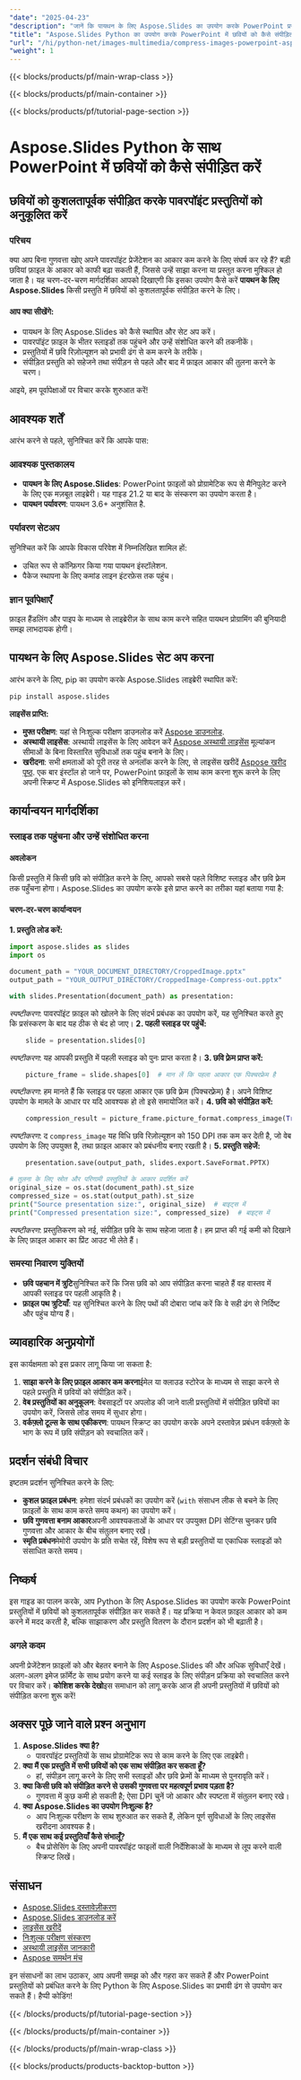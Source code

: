 ```yaml
---
"date": "2025-04-23"
"description": "जानें कि पायथन के लिए Aspose.Slides का उपयोग करके PowerPoint प्रस्तुतियों में छवियों को कुशलतापूर्वक कैसे संपीड़ित किया जाए। फ़ाइल आकार कम करें और प्रदर्शन बढ़ाएँ।"
"title": "Aspose.Slides Python का उपयोग करके PowerPoint में छवियों को कैसे संपीड़ित करें - एक चरण-दर-चरण मार्गदर्शिका"
"url": "/hi/python-net/images-multimedia/compress-images-powerpoint-aspose-slides-python/"
"weight": 1
---
```


{{< blocks/products/pf/main-wrap-class >}}

{{< blocks/products/pf/main-container >}}

{{< blocks/products/pf/tutorial-page-section >}}
# Aspose.Slides Python के साथ PowerPoint में छवियों को कैसे संपीड़ित करें
## छवियों को कुशलतापूर्वक संपीड़ित करके पावरपॉइंट प्रस्तुतियों को अनुकूलित करें
### परिचय
क्या आप बिना गुणवत्ता खोए अपने पावरपॉइंट प्रेजेंटेशन का आकार कम करने के लिए संघर्ष कर रहे हैं? बड़ी छवियां फ़ाइल के आकार को काफी बढ़ा सकती हैं, जिससे उन्हें साझा करना या प्रस्तुत करना मुश्किल हो जाता है। यह चरण-दर-चरण मार्गदर्शिका आपको दिखाएगी कि इसका उपयोग कैसे करें **पायथन के लिए Aspose.Slides** किसी प्रस्तुति में छवियों को कुशलतापूर्वक संपीड़ित करने के लिए।
#### आप क्या सीखेंगे:
- पायथन के लिए Aspose.Slides को कैसे स्थापित और सेट अप करें।
- पावरपॉइंट फ़ाइल के भीतर स्लाइडों तक पहुंचने और उन्हें संशोधित करने की तकनीकें।
- प्रस्तुतियों में छवि रिज़ोल्यूशन को प्रभावी ढंग से कम करने के तरीके।
- संपीड़ित प्रस्तुति को सहेजने तथा संपीड़न से पहले और बाद में फ़ाइल आकार की तुलना करने के चरण।

आइये, हम पूर्वापेक्षाओं पर विचार करके शुरुआत करें!
## आवश्यक शर्तें
आरंभ करने से पहले, सुनिश्चित करें कि आपके पास:
### आवश्यक पुस्तकालय
- **पायथन के लिए Aspose.Slides**: PowerPoint फ़ाइलों को प्रोग्रामेटिक रूप से मैनिपुलेट करने के लिए एक मज़बूत लाइब्रेरी। यह गाइड 21.2 या बाद के संस्करण का उपयोग करता है।
- **पायथन पर्यावरण**: पायथन 3.6+ अनुशंसित है.
### पर्यावरण सेटअप
सुनिश्चित करें कि आपके विकास परिवेश में निम्नलिखित शामिल हों:
- उचित रूप से कॉन्फ़िगर किया गया पायथन इंस्टॉलेशन.
- पैकेज स्थापना के लिए कमांड लाइन इंटरफ़ेस तक पहुंच।
### ज्ञान पूर्वापेक्षाएँ
फ़ाइल हैंडलिंग और पाइप के माध्यम से लाइब्रेरीज़ के साथ काम करने सहित पायथन प्रोग्रामिंग की बुनियादी समझ लाभदायक होगी।
## पायथन के लिए Aspose.Slides सेट अप करना
आरंभ करने के लिए, pip का उपयोग करके Aspose.Slides लाइब्रेरी स्थापित करें:
```bash
pip install aspose.slides
```
**लाइसेंस प्राप्ति:**
- **मुफ्त परीक्षण**: यहां से निःशुल्क परीक्षण डाउनलोड करें [Aspose डाउनलोड](https://releases.aspose.com/slides/python-net/).
- **अस्थायी लाइसेंस**: अस्थायी लाइसेंस के लिए आवेदन करें [Aspose अस्थायी लाइसेंस](https://purchase.aspose.com/temporary-license/) मूल्यांकन सीमाओं के बिना विस्तारित सुविधाओं तक पहुंच बनाने के लिए।
- **खरीदना**: सभी क्षमताओं को पूरी तरह से अनलॉक करने के लिए, से लाइसेंस खरीदें [Aspose खरीद पृष्ठ](https://purchase.aspose.com/buy).
एक बार इंस्टॉल हो जाने पर, PowerPoint फ़ाइलों के साथ काम करना शुरू करने के लिए अपनी स्क्रिप्ट में Aspose.Slides को इनिशियलाइज़ करें।
## कार्यान्वयन मार्गदर्शिका
### स्लाइड तक पहुंचना और उन्हें संशोधित करना
#### अवलोकन
किसी प्रस्तुति में किसी छवि को संपीड़ित करने के लिए, आपको सबसे पहले विशिष्ट स्लाइड और छवि फ़्रेम तक पहुँचना होगा। Aspose.Slides का उपयोग करके इसे प्राप्त करने का तरीका यहां बताया गया है:
#### चरण-दर-चरण कार्यान्वयन
**1. प्रस्तुति लोड करें:**
```python
import aspose.slides as slides
import os

document_path = "YOUR_DOCUMENT_DIRECTORY/CroppedImage.pptx"
output_path = "YOUR_OUTPUT_DIRECTORY/CroppedImage-Compress-out.pptx"

with slides.Presentation(document_path) as presentation:
```
*स्पष्टीकरण*: पावरपॉइंट फ़ाइल को खोलने के लिए संदर्भ प्रबंधक का उपयोग करें, यह सुनिश्चित करते हुए कि प्रसंस्करण के बाद यह ठीक से बंद हो जाए।
**2. पहली स्लाइड पर पहुंचें:**
```python
    slide = presentation.slides[0]
```
*स्पष्टीकरण*: यह आपकी प्रस्तुति में पहली स्लाइड को पुनः प्राप्त करता है।
**3. छवि फ़्रेम प्राप्त करें:**
```python
    picture_frame = slide.shapes[0]  # मान लें कि पहला आकार एक पिक्चरफ्रेम है
```
*स्पष्टीकरण*: हम मानते हैं कि स्लाइड पर पहला आकार एक छवि फ़्रेम (पिक्चरफ़्रेम) है। अपने विशिष्ट उपयोग के मामले के आधार पर यदि आवश्यक हो तो इसे समायोजित करें।
**4. छवि को संपीड़ित करें:**
```python
    compression_result = picture_frame.picture_format.compress_image(True, 150)
```
*स्पष्टीकरण*: द `compress_image` यह विधि छवि रिज़ोल्यूशन को 150 DPI तक कम कर देती है, जो वेब उपयोग के लिए उपयुक्त है, तथा फ़ाइल आकार को प्रबंधनीय बनाए रखती है।
**5. प्रस्तुति सहेजें:**
```python
    presentation.save(output_path, slides.export.SaveFormat.PPTX)

# तुलना के लिए स्रोत और परिणामी प्रस्तुतियों के आकार प्रदर्शित करें
original_size = os.stat(document_path).st_size
compressed_size = os.stat(output_path).st_size
print("Source presentation size:", original_size)  # बाइट्स में
print("Compressed presentation size:", compressed_size)  # बाइट्स में
```
*स्पष्टीकरण*: प्रस्तुतिकरण को नई, संपीड़ित छवि के साथ सहेजा जाता है। हम प्राप्त की गई कमी को दिखाने के लिए फ़ाइल आकार का प्रिंट आउट भी लेते हैं।
### समस्या निवारण युक्तियों
- **छवि पहचान में त्रुटि**सुनिश्चित करें कि जिस छवि को आप संपीड़ित करना चाहते हैं वह वास्तव में आपकी स्लाइड पर पहली आकृति है।
- **फ़ाइल पथ त्रुटियाँ**: यह सुनिश्चित करने के लिए पथों की दोबारा जांच करें कि वे सही ढंग से निर्दिष्ट और पहुंच योग्य हैं।
## व्यावहारिक अनुप्रयोगों
इस कार्यक्षमता को इस प्रकार लागू किया जा सकता है:
1. **साझा करने के लिए फ़ाइल आकार कम करना**ईमेल या क्लाउड स्टोरेज के माध्यम से साझा करने से पहले प्रस्तुति में छवियों को संपीड़ित करें।
2. **वेब प्रस्तुतियों का अनुकूलन**: वेबसाइटों पर अपलोड की जाने वाली प्रस्तुतियों में संपीड़ित छवियों का उपयोग करें, जिससे लोड समय में सुधार होगा।
3. **वर्कफ़्लो टूल्स के साथ एकीकरण**: पायथन स्क्रिप्ट का उपयोग करके अपने दस्तावेज़ प्रबंधन वर्कफ़्लो के भाग के रूप में छवि संपीड़न को स्वचालित करें।
## प्रदर्शन संबंधी विचार
इष्टतम प्रदर्शन सुनिश्चित करने के लिए:
- **कुशल फ़ाइल प्रबंधन**: हमेशा संदर्भ प्रबंधकों का उपयोग करें (`with` संसाधन लीक से बचने के लिए फ़ाइलों के साथ काम करते समय कथन) का उपयोग करें।
- **छवि गुणवत्ता बनाम आकार**अपनी आवश्यकताओं के आधार पर उपयुक्त DPI सेटिंग्स चुनकर छवि गुणवत्ता और आकार के बीच संतुलन बनाए रखें।
- **स्मृति प्रबंधन**मेमोरी उपयोग के प्रति सचेत रहें, विशेष रूप से बड़ी प्रस्तुतियों या एकाधिक स्लाइडों को संसाधित करते समय।
## निष्कर्ष
इस गाइड का पालन करके, आप Python के लिए Aspose.Slides का उपयोग करके PowerPoint प्रस्तुतियों में छवियों को कुशलतापूर्वक संपीड़ित कर सकते हैं। यह प्रक्रिया न केवल फ़ाइल आकार को कम करने में मदद करती है, बल्कि साझाकरण और प्रस्तुति वितरण के दौरान प्रदर्शन को भी बढ़ाती है।
### अगले कदम
अपनी प्रेजेंटेशन फ़ाइलों को और बेहतर बनाने के लिए Aspose.Slides की और अधिक सुविधाएँ देखें। अलग-अलग इमेज फ़ॉर्मेट के साथ प्रयोग करने या कई स्लाइड के लिए संपीड़न प्रक्रिया को स्वचालित करने पर विचार करें।
**कोशिश करके देखो**इस समाधान को लागू करके आज ही अपनी प्रस्तुतियों में छवियों को संपीड़ित करना शुरू करें!
## अक्सर पूछे जाने वाले प्रश्न अनुभाग
1. **Aspose.Slides क्या है?**
   - पावरपॉइंट प्रस्तुतियों के साथ प्रोग्रामेटिक रूप से काम करने के लिए एक लाइब्रेरी।
2. **क्या मैं एक प्रस्तुति में सभी छवियों को एक साथ संपीड़ित कर सकता हूँ?**
   - हां, संपीड़न लागू करने के लिए सभी स्लाइडों और छवि फ़्रेमों के माध्यम से पुनरावृति करें।
3. **क्या किसी छवि को संपीड़ित करने से उसकी गुणवत्ता पर महत्वपूर्ण प्रभाव पड़ता है?**
   - गुणवत्ता में कुछ कमी हो सकती है; ऐसा DPI चुनें जो आकार और स्पष्टता में संतुलन बनाए रखे।
4. **क्या Aspose.Slides का उपयोग निःशुल्क है?**
   - आप निःशुल्क परीक्षण के साथ शुरुआत कर सकते हैं, लेकिन पूर्ण सुविधाओं के लिए लाइसेंस खरीदना आवश्यक है।
5. **मैं एक साथ कई प्रस्तुतियाँ कैसे संभालूँ?**
   - बैच प्रोसेसिंग के लिए अपनी पावरपॉइंट फाइलों वाली निर्देशिकाओं के माध्यम से लूप करने वाली स्क्रिप्ट लिखें।
## संसाधन
- [Aspose.Slides दस्तावेज़ीकरण](https://reference.aspose.com/slides/python-net/)
- [Aspose.Slides डाउनलोड करें](https://releases.aspose.com/slides/python-net/)
- [लाइसेंस खरीदें](https://purchase.aspose.com/buy)
- [निःशुल्क परीक्षण संस्करण](https://releases.aspose.com/slides/python-net/)
- [अस्थायी लाइसेंस जानकारी](https://purchase.aspose.com/temporary-license/)
- [Aspose समर्थन मंच](https://forum.aspose.com/c/slides/11)

इन संसाधनों का लाभ उठाकर, आप अपनी समझ को और गहरा कर सकते हैं और PowerPoint प्रस्तुतियों को प्रबंधित करने के लिए Python के लिए Aspose.Slides का प्रभावी ढंग से उपयोग कर सकते हैं। हैप्पी कोडिंग!

{{< /blocks/products/pf/tutorial-page-section >}}

{{< /blocks/products/pf/main-container >}}

{{< /blocks/products/pf/main-wrap-class >}}

{{< blocks/products/products-backtop-button >}}